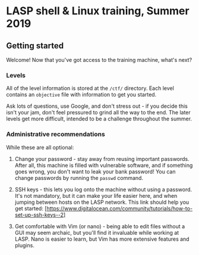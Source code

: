 # LASP shell & Linux training, Summer 2019
## Getting started
Welcome! Now that you've got access to the training machine, what's next?


### Levels
All of the level information is stored at the `/ctf/` directory. Each level
contains an `objective` file with information to get you started.

Ask lots of questions, use Google, and don't stress out - if you decide this
isn't your jam, don't feel pressured to grind all the way to the end. The later
levels get more difficult, intended to be a challenge throughout the summer.


### Administrative recommendations
While these are all optional:

1.  Change your password - stay away from reusing important passwords.
    After all, this machine is filled with vulnerable software, and if
    something goes wrong, you don't want to leak your bank password!
    You can change passwords by running the `passwd` command.

2.  SSH keys - this lets you log onto the machine without using a password.
    It's not mandatory, but it can make your life easier here, and when jumping
    between hosts on the LASP network. This link should help you get started:
    [https://www.digitalocean.com/community/tutorials/how-to-set-up-ssh-keys--2]

3.  Get comfortable with Vim (or nano) - being able to edit files without a GUI
    may seem archaic, but you'll find it invaluable while working at LASP. Nano
    is easier to learn, but Vim has more extensive features and plugins.
